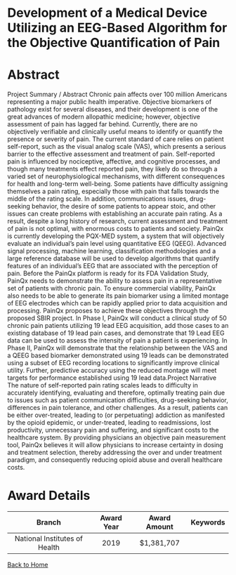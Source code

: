 
Development of a Medical Device Utilizing an EEG-Based Algorithm for the Objective Quantification of Pain
=========================================================================================================

# Abstract


Project Summary / Abstract
Chronic pain affects over 100 million Americans representing a major public health imperative. Objective
biomarkers of pathology exist for several diseases, and their development is one of the great advances of modern
allopathic medicine; however, objective assessment of pain has lagged far behind.
Currently, there are no objectively verifiable and clinically useful means to identify or quantify the presence or
severity of pain. The current standard of care relies on patient self-report, such as the visual analog scale (VAS),
which presents a serious barrier to the effective assessment and treatment of pain. Self-reported pain is
influenced by nociceptive, affective, and cognitive processes, and though many treatments effect reported pain,
they likely do so through a varied set of neurophysiological mechanisms, with different consequences for health
and long-term well-being. Some patients have difficulty assigning themselves a pain rating, especially those with
pain that falls towards the middle of the rating scale. In addition, communications issues, drug-seeking behavior,
the desire of some patients to appear stoic, and other issues can create problems with establishing an accurate
pain rating. As a result, despite a long history of research, current assessment and treatment of pain is not
optimal, with enormous costs to patients and society.
PainQx is currently developing the PQX-MED system, a system that will objectively evaluate an individual’s pain
level using quantitative EEG (QEEG). Advanced signal processing, machine learning, classification
methodologies and a large reference database will be used to develop algorithms that quantify features of an
individual’s EEG that are associated with the perception of pain.
Before the PainQx platform is ready for its FDA Validation Study, PainQx needs to demonstrate the ability to
assess pain in a representative set of patients with chronic pain. To ensure commercial viability, PainQx also
needs to be able to generate its pain biomarker using a limited montage of EEG electrodes which can be rapidly
applied prior to data acquisition and processing.
PainQx proposes to achieve these objectives through the proposed SBIR project. In Phase I, PainQx will conduct
a clinical study of 50 chronic pain patients utilizing 19 lead EEG acquisition, add those cases to an existing
database of 19 lead pain cases, and demonstrate that 19 Lead EEG data can be used to assess the intensity of
pain a patient is experiencing. In Phase II, PainQx will demonstrate that the relationship between the VAS and
a QEEG based biomarker demonstrated using 19 leads can be demonstrated using a subset of EEG recording
locations to significantly improve clinical utility. Further, predictive accuracy using the reduced montage will meet
targets for performance established using 19 lead data.Project Narrative
The nature of self-reported pain rating scales leads to difficulty in accurately identifying, evaluating
and therefore, optimally treating pain due to issues such as patient communication difficulties,
drug-seeking behavior, differences in pain tolerance, and other challenges. As a result, patients
can be either over-treated, leading to (or perpetuating) addiction as manifested by the opioid
epidemic, or under-treated, leading to readmissions, lost productivity, unnecessary pain and
suffering, and significant costs to the healthcare system. By providing physicians an objective
pain measurement tool, PainQx believes it will allow physicians to increase certainty in dosing
and treatment selection, thereby addressing the over and under treatment paradigm, and
consequently reducing opioid abuse and overall healthcare costs.  

# Award Details

|Branch|Award Year|Award Amount|Keywords|
| :---: | :---: | :---: | :---: |
|National Institutes of Health|2019|$1,381,707||
  
  


[Back to Home](https://github.com/chrischow/dod_sbir_awards/Reports/JH/#2520)